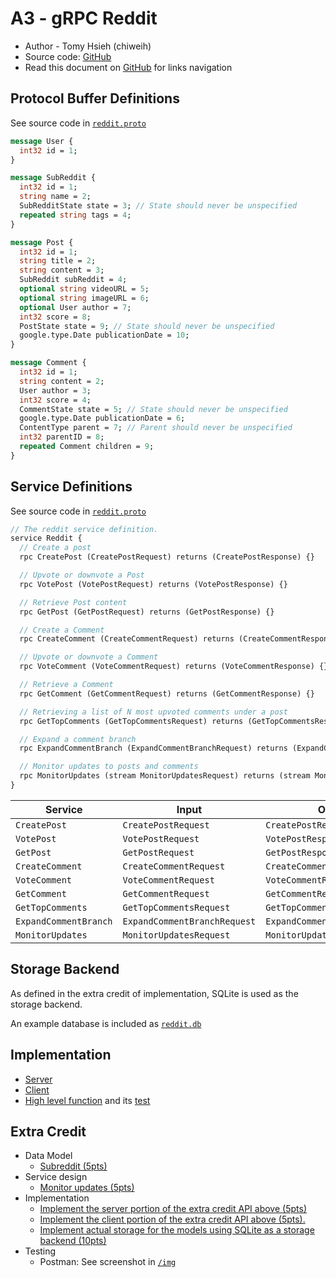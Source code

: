 # A3 - gRPC Reddit

- Author - Tomy Hsieh (chiweih)
- Source code: [GitHub](https://github.com/tomy0000000/grpc-reddit)
- Read this document on [GitHub](https://github.com/tomy0000000/grpc-reddit/blob/main/DESIGN.md) for links navigation

## Protocol Buffer Definitions

See source code in [`reddit.proto`](reddit/reddit.proto)

```protobuf
message User {
  int32 id = 1;
}

message SubReddit {
  int32 id = 1;
  string name = 2;
  SubRedditState state = 3; // State should never be unspecified
  repeated string tags = 4;
}

message Post {
  int32 id = 1;
  string title = 2;
  string content = 3;
  SubReddit subReddit = 4;
  optional string videoURL = 5;
  optional string imageURL = 6;
  optional User author = 7;
  int32 score = 8;
  PostState state = 9; // State should never be unspecified
  google.type.Date publicationDate = 10;
}

message Comment {
  int32 id = 1;
  string content = 2;
  User author = 3;
  int32 score = 4;
  CommentState state = 5; // State should never be unspecified
  google.type.Date publicationDate = 6;
  ContentType parent = 7; // Parent should never be unspecified
  int32 parentID = 8;
  repeated Comment children = 9;
}
```

## Service Definitions

See source code in [`reddit.proto`](reddit/reddit.proto)

```protobuf
// The reddit service definition.
service Reddit {
  // Create a post
  rpc CreatePost (CreatePostRequest) returns (CreatePostResponse) {}

  // Upvote or downvote a Post
  rpc VotePost (VotePostRequest) returns (VotePostResponse) {}

  // Retrieve Post content
  rpc GetPost (GetPostRequest) returns (GetPostResponse) {}

  // Create a Comment
  rpc CreateComment (CreateCommentRequest) returns (CreateCommentResponse) {}

  // Upvote or downvote a Comment
  rpc VoteComment (VoteCommentRequest) returns (VoteCommentResponse) {}

  // Retrieve a Comment
  rpc GetComment (GetCommentRequest) returns (GetCommentResponse) {}

  // Retrieving a list of N most upvoted comments under a post
  rpc GetTopComments (GetTopCommentsRequest) returns (GetTopCommentsResponse) {}

  // Expand a comment branch
  rpc ExpandCommentBranch (ExpandCommentBranchRequest) returns (ExpandCommentBranchResponse) {}

  // Monitor updates to posts and comments
  rpc MonitorUpdates (stream MonitorUpdatesRequest) returns (stream MonitorUpdatesResponse) {}
}
```

| Service               | Input                        | Output                        |
| --------------------- | ---------------------------- | ----------------------------- |
| `CreatePost`          | `CreatePostRequest`          | `CreatePostResponse`          |
| `VotePost`            | `VotePostRequest`            | `VotePostResponse`            |
| `GetPost`             | `GetPostRequest`             | `GetPostResponse`             |
| `CreateComment`       | `CreateCommentRequest`       | `CreateCommentResponse`       |
| `VoteComment`         | `VoteCommentRequest`         | `VoteCommentResponse`         |
| `GetComment`          | `GetCommentRequest`          | `GetCommentResponse`          |
| `GetTopComments`      | `GetTopCommentsRequest`      | `GetTopCommentsResponse`      |
| `ExpandCommentBranch` | `ExpandCommentBranchRequest` | `ExpandCommentBranchResponse` |
| `MonitorUpdates`      | `MonitorUpdatesRequest`      | `MonitorUpdatesResponse`      |

## Storage Backend

As defined in the extra credit of implementation, SQLite is used as the storage backend.

An example database is included as [`reddit.db`](data/reddit.db)

## Implementation

* [Server](server/main.go)
* [Client](client/client.go)
* [High level function](client/main.go) and its [test](client/client_test.go)

## Extra Credit

* Data Model
  * [Subreddit (5pts)](reddit/reddit.proto#L81-L86)
* Service design
  * [Monitor updates (5pts)](reddit/reddit.proto#L35-L36)
* Implementation
  * [Implement the server portion of the extra credit API above (5pts)](server/main.go#L162-L237)
  * [Implement the client portion of the extra credit API above (5pts).](client/client.go#L253-L300)
  * [Implement actual storage for the models using SQLite as a storage backend (10pts)](server/sqlclient.go)
* Testing
  * Postman: See screenshot in [`/img`](img)
